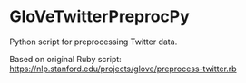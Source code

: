 # GloVeTwitterPreprocPy
Python script for preprocessing Twitter data.

Based on original Ruby script: https://nlp.stanford.edu/projects/glove/preprocess-twitter.rb

